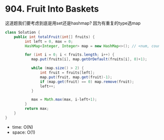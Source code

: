 # 904. Fruit Into Baskets

这道题我们要考虑到底是用set还是hashmap? 因为有重复的type选map

```java
class Solution {
    public int totalFruit(int[] fruits) {
         int left = 0, max = 0;
         HashMap<Integer, Integer> map = new HashMap<>(); // <num, count>

         for (int i = 0; i < fruits.length; i++) { 
            map.put(fruits[i], map.getOrDefault(fruits[i], 0)+1); 

            while (map.size() > 2) { 
                int fruit = fruits[left];
                map.put(fruit, map.get(fruit)-1); 
                if (map.get(fruit) == 0) map.remove(fruit);
                left++; 
            }

            max = Math.max(max, i-left+1); 
         }
         return max;
    }
}
```
- time: O(N)
- space: O(1)